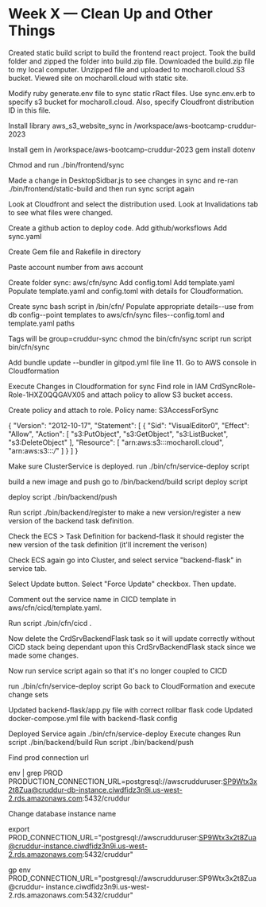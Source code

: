 # Week X — Clean Up and Other Things

Created static build script to build the frontend react project.
Took the build folder and zipped the folder into build.zip file.
Downloaded the build.zip file to my local computer.
Unzipped file and uploaded to mocharoll.cloud S3 bucket.
Viewed site on mocharoll.cloud with static site.

Modify ruby generate.env file to sync static rRact files.
Use sync.env.erb to specify s3 bucket for mocharoll.cloud.
Also, specify Cloudfront distribution ID in this file.

Install library aws_s3_website_sync in /workspace/aws-bootcamp-cruddur-2023

Install gem in /workspace/aws-bootcamp-cruddur-2023
gem install dotenv

Chmod and run ./bin/frontend/sync

Made a change in DesktopSidbar.js to see changes in sync and re-ran
./bin/frontend/static-build
and then run sync script again

Look at Cloudfront and select the distribution used. Look at Invalidations tab to see what files were changed.

Create a github action to deploy code.
Add github/worksflows
Add sync.yaml

Create Gem file and Rakefile in directory

Paste account number from aws account

Create folder sync: aws/cfn/sync
Add config.toml
Add template.yaml
Populate template.yaml and config.toml with details for Cloudformation.

Create sync bash script in /bin/cfn/
Populate appropriate details--use from db config--point templates to aws/cfn/sync files--config.toml and template.yaml paths

Tags will be group=cruddur-sync
chmod the bin/cfn/sync script
run script bin/cfn/sync

Add bundle update --bundler in gitpod.yml file line 11.
Go to AWS console in Cloudformation

Execute Changes in Cloudformation for sync
Find role in IAM CrdSyncRole-Role-1HXZ0QQGAVX05 and attach policy to allow S3 bucket access.

Create policy and attach to role.
Policy name: S3AccessForSync

{
"Version": "2012-10-17",
"Statement": [
{
"Sid": "VisualEditor0",
"Effect": "Allow",
"Action": [
"s3:PutObject",
"s3:GetObject",
"s3:ListBucket",
"s3:DeleteObject"
],
"Resource": [
"arn:aws:s3:::mocharoll.cloud",
"arn:aws:s3:::*/*"
]
}
]
}

Make sure ClusterService is deployed.
run ./bin/cfn/service-deploy script

build a new image and push
go to /bin/backend/build script
deploy script

deploy script ./bin/backend/push

Run script ./bin/backend/register to make a new version/register a new version of the backend task
definition.

Check the ECS > Task Definition for backend-flask it should register the new version of the task definition (it'll increment the verison)

Check ECS again go into Cluster, and select service "backend-flask" in service tab.

Select Update button.
Select "Force Update" checkbox. Then update.

Comment out the service name in CICD template in aws/cfn/cicd/template.yaml.

Run script ./bin/cfn/cicd .

Now delete the CrdSrvBackendFlask task so it will update correctly without CiCD stack being dependant upon this CrdSrvBackendFlask stack since we made some changes.

Now run service script again so that it's no longer coupled to CICD

run ./bin/cfn/service-deploy script
Go back to CloudFormation and execute change sets

Updated backend-flask/app.py file with correct rollbar flask code
Updated docker-compose.yml file with backend-flask config

Deployed Service again ./bin/cfn/service-deploy
Execute changes
Run script ./bin/backend/build
Run script ./bin/backend/push

Find prod connection url

env | grep PROD
PRODUCTION_CONNECTION_URL=postgresql://awscrudduruser:SP9Wtx3x2t8Zua@cruddur-db-instance.ciwdfidz3n9i.us-west-2.rds.amazonaws.com:5432/cruddur

Change database instance name

export PROD_CONNECTION_URL="postgresql://awscrudduruser:SP9Wtx3x2t8Zua@cruddur-instance.ciwdfidz3n9i.us-west-2.rds.amazonaws.com:5432/cruddur"

gp env PROD_CONNECTION_URL="postgresql://awscrudduruser:SP9Wtx3x2t8Zua@cruddur-
instance.ciwdfidz3n9i.us-west-2.rds.amazonaws.com:5432/cruddur"

